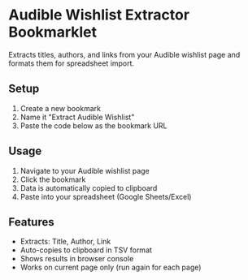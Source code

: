 # Audible Wishlist Extractor Bookmarklet

Extracts titles, authors, and links from your Audible wishlist page and formats them for spreadsheet import.

## Setup
1. Create a new bookmark
2. Name it "Extract Audible Wishlist"
3. Paste the code below as the bookmark URL

## Usage
1. Navigate to your Audible wishlist page
2. Click the bookmark
3. Data is automatically copied to clipboard
4. Paste into your spreadsheet (Google Sheets/Excel)

## Features
- Extracts: Title, Author, Link
- Auto-copies to clipboard in TSV format
- Shows results in browser console
- Works on current page only (run again for each page) 